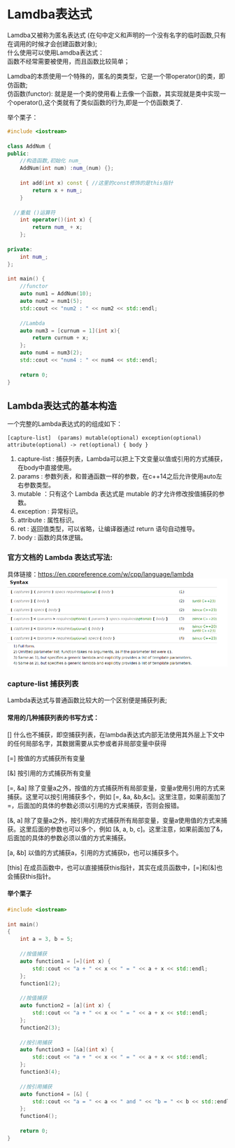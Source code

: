 # Lamdba表达式

Lamdba又被称为匿名表达式 (在句中定义和声明的一个没有名字的临时函数,只有在调用的时候才会创建函数对象);  
什么使用可以使用Lamdba表达式：  
函数不经常需要被使用，而且函数比较简单；  

Lamdba的本质使用一个特殊的，匿名的类类型，它是一个带operator()的类，即仿函数;  
仿函数(functor): 就是是一个类的使用看上去像一个函数，其实现就是类中实现一个operator(),这个类就有了类似函数的行为,即是一个仿函数类了.

举个栗子：
```c++
#include <iostream>

class AddNum {
public:
	//构造函数,初始化 num_
	AddNum(int num) :num_(num) {};

	int add(int x) const { //这里的const修饰的是this指针
		return x + num_;
	}
  
  //重载 ()运算符
	int operator()(int x) {
		return num_ + x;
	};
	
private:
	int num_;
};

int main() {
	//functor
	auto num1 = AddNum(10);
	auto num2 = num1(5);
	std::cout << "num2 : " << num2 << std::endl;

	//Lambda
	auto num3 = [curnum = 1](int x){
		return curnum + x;
	};
	auto num4 = num3(2);
	std::cout << "num4 : " << num4 << std::endl;
  
	return 0;
}
```

## Lambda表达式的基本构造

一个完整的Lambda表达式的的组成如下：
```
[capture-list]  (params) mutable(optional) exception(optional) attribute(optional) -> ret(optional) { body }   
```
1. capture-list : 捕获列表，Lambda可以把上下文变量以值或引用的方式捕获，在body中直接使用。  
2. params : 参数列表，和普通函数一样的参数，在c++14之后允许使用auto左右参数类型。  
3. mutable ：只有这个 Lambda 表达式是 mutable 的才允许修改按值捕获的参数。  
4. exception : 异常标识。  
5. attribute : 属性标识。  
6. ret : 返回值类型，可以省略，让编译器通过 return 语句自动推导。  
7. body : 函数的具体逻辑。  

### 官方文档的 Lambda 表达式写法:    
具体链接：https://en.cppreference.com/w/cpp/language/lambda
![image](https://github.com/Feng3333/Cplusplus/blob/990e74e994dfe31193ff58671ada5d6f23cce1a7/C++%2011%E6%96%B0%E7%89%B9%E6%80%A7/images-folder/Lambda1.png)

### capture-list 捕获列表

Lambda表达式与普通函数比较大的一个区别便是捕获列表;  

#### 常用的几种捕获列表的书写方式：  

[] 什么也不捕获，即空捕获列表，在lambda表达式内部无法使用其外层上下文中的任何局部名字，其数据需要从实参或者非局部变量中获得

[=] 按值的方式捕获所有变量

[&] 按引用的方式捕获所有变量

[=, &a] 除了变量a之外，按值的方式捕获所有局部变量，变量a使用引用的方式来捕获。这里可以按引用捕获多个，例如 [=, &a, &b,&c]。这里注意，如果前面加了=，后面加的具体的参数必须以引用的方式来捕获，否则会报错。

[&, a] 除了变量a之外，按引用的方式捕获所有局部变量，变量a使用值的方式来捕获。这里后面的参数也可以多个，例如 [&, a, b, c]。这里注意，如果前面加了&，后面加的具体的参数必须以值的方式来捕获。

[a, &b] 以值的方式捕获a，引用的方式捕获b，也可以捕获多个。

[this] 在成员函数中，也可以直接捕获this指针，其实在成员函数中，[=]和[&]也会捕获this指针。

#### 举个栗子
```cpp
#include <iostream>

int main()
{
    int a = 3, b = 5;

    //按值捕获
    auto function1 = [=](int x) {
        std::cout << "a + " << x << " = " << a + x << std::endl;
    };
    function1(2);

    //按值捕获
    auto function2 = [a](int x) {
        std::cout << "a + " << x << " = " << a + x << std::endl;
    };
    function2(3);

    //按引用捕获
    auto function3 = [&a](int x) {
        std::cout << "a + " << x << " = " << a + x << std::endl;
    };
    function3(4);

    //按引用捕获
    auto function4 = [&] {
        std::cout << "a = " << a << " and " << "b = " << b << std::endl;
    };
    function4(); 

    return 0;
}
```

